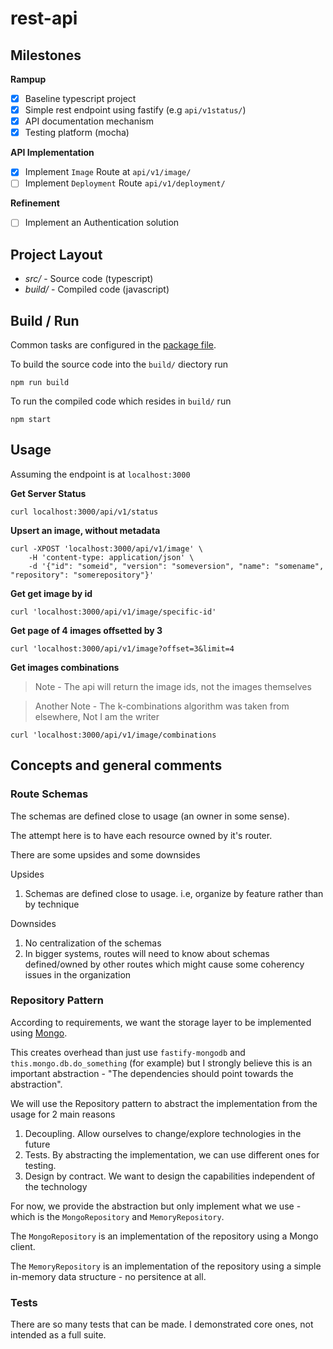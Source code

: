 # rest-api

## Milestones

__Rampup__

- [x] Baseline typescript project
- [x] Simple rest endpoint using fastify (e.g ```api/v1status/```)
- [x] API documentation mechanism
- [x] Testing platform (mocha)

__API Implementation__

- [x] Implement ```Image``` Route at ```api/v1/image/```
- [ ] Implement ```Deployment``` Route ```api/v1/deployment/```

__Refinement__

- [ ] Implement an Authentication solution

## Project Layout

- _src/_ - Source code (typescript)
- _build/_ - Compiled code (javascript)

## Build / Run

Common tasks are configured in the [package file](./package.json).

To build the source code into the ```build/``` diectory run

    npm run build

To run the compiled code which resides in ```build/``` run

    npm start

## Usage 

Assuming the endpoint is at ```localhost:3000```

**Get Server Status**

    curl localhost:3000/api/v1/status

**Upsert an image, without metadata**

    curl -XPOST 'localhost:3000/api/v1/image' \
        -H 'content-type: application/json' \
        -d '{"id": "someid", "version": "someversion", "name": "somename", "repository": "somerepository"}'

**Get get image by id**

    curl 'localhost:3000/api/v1/image/specific-id'

**Get page of 4 images offsetted by 3**

    curl 'localhost:3000/api/v1/image?offset=3&limit=4

**Get images combinations**

> Note - The api will return the image ids, not the images themselves

> Another Note - The k-combinations algorithm was taken from elsewhere, Not I am the writer

    curl 'localhost:3000/api/v1/image/combinations

## Concepts and general comments

### Route Schemas

The schemas are defined close to usage (an owner in some sense).

The attempt here is to have each resource owned by it's router.

There are some upsides and some downsides

Upsides

1. Schemas are defined close to usage. i.e, organize by feature rather than by technique

Downsides

1. No centralization of the schemas
1. In bigger systems, routes will need to know about schemas defined/owned by other routes which might cause some coherency issues in the organization


### Repository Pattern

According to requirements, we want the storage layer to be implemented using [Mongo](https://docs.mongodb.com/).

This creates overhead than just use ```fastify-mongodb``` and ```this.mongo.db.do_something``` (for example) but I strongly believe this is an important abstraction - "The dependencies should point towards the abstraction".

We will use the Repository pattern to abstract the implementation from the usage for 2 main reasons

1. Decoupling. Allow ourselves to change/explore technologies in the future
1. Tests. By abstracting the implementation, we can use different ones for testing.
1. Design by contract. We want to design the capabilities independent of the technology

For now, we provide the abstraction but only implement what we use - which is the ```MongoRepository``` and ```MemoryRepository```.

The ```MongoRepository``` is an implementation of the repository using a Mongo client.

The ```MemoryRepository``` is an implementation of the repository using a simple in-memory data structure - no persitence at all.

### Tests

There are so many tests that can be made. I demonstrated core ones, not intended as a full suite.